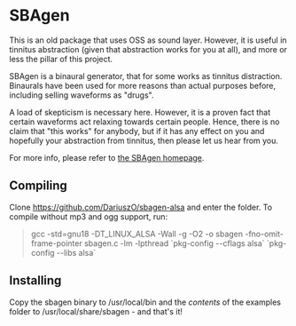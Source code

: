 # SBAgen

This is an old package that uses OSS as sound layer. However, it is useful in tinnitus abstraction (given that abstraction works for you at all), and more or less the pillar of this project.

SBAgen is a binaural generator, that for some works as tinnitus distraction. Binaurals have been used for more reasons than actual purposes before, including selling waveforms as "drugs".

A load of skepticism is necessary here. However, it is a proven fact that certain waveforms act relaxing towards certain people. Hence, there is no claim that "this works" for anybody, but if it has any effect on you and hopefully your abstraction from tinnitus, then please let us hear from you.

For more info, please refer to [the SBAgen homepage][1].

## Compiling

Clone https://github.com/DariuszO/sbagen-alsa and enter the folder. To compile without mp3 and ogg support, run:

> gcc -std=gnu18 -DT_LINUX_ALSA -Wall -g -O2 -o sbagen -fno-omit-frame-pointer sbagen.c -lm -lpthread \`pkg-config --cflags alsa\` \`pkg-config --libs alsa\`

## Installing

Copy the sbagen binary to /usr/local/bin and the *contents* of the examples folder to /usr/local/share/sbagen - and that's it!

[1]: http://uazu.net/sbagen/
